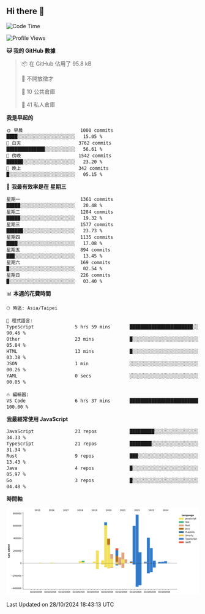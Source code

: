 ## Hi there 👋

<!--START_SECTION:waka-->
![Code Time](http://img.shields.io/badge/Code%20Time-48%20hrs%2035%20mins-blue)

![Profile Views](http://img.shields.io/badge/%E5%80%8B%E4%BA%BA%E9%A0%81%E9%9D%A2%E7%80%8F%E8%A6%BD%E6%AC%A1%E6%95%B8-3-blue)

**🐱 我的 GitHub 數據** 

> 📦 在 GitHub 佔用了 95.8 kB 
 > 
> 🚫 不開放徵才
 > 
> 📜 10 公共倉庫 
 > 
> 🔑 41 私人倉庫 
 > 
**我是早起的** 

```text
🌞 早晨                     1000 commits        ████░░░░░░░░░░░░░░░░░░░░░   15.05 % 
🌆 白天                     3762 commits        ██████████████░░░░░░░░░░░   56.61 % 
🌃 傍晚                     1542 commits        ██████░░░░░░░░░░░░░░░░░░░   23.20 % 
🌙 晚上                     342 commits         █░░░░░░░░░░░░░░░░░░░░░░░░   05.15 % 
```
📅 **我最有效率是在 星期三** 

```text
星期一                      1361 commits        █████░░░░░░░░░░░░░░░░░░░░   20.48 % 
星期二                      1284 commits        █████░░░░░░░░░░░░░░░░░░░░   19.32 % 
星期三                      1577 commits        ██████░░░░░░░░░░░░░░░░░░░   23.73 % 
星期四                      1135 commits        ████░░░░░░░░░░░░░░░░░░░░░   17.08 % 
星期五                      894 commits         ███░░░░░░░░░░░░░░░░░░░░░░   13.45 % 
星期六                      169 commits         █░░░░░░░░░░░░░░░░░░░░░░░░   02.54 % 
星期日                      226 commits         █░░░░░░░░░░░░░░░░░░░░░░░░   03.40 % 
```


📊 **本週的花費時間** 

```text
🕑︎ 時區: Asia/Taipei

💬 程式語言: 
TypeScript               5 hrs 59 mins       ███████████████████████░░   90.46 % 
Other                    23 mins             █░░░░░░░░░░░░░░░░░░░░░░░░   05.84 % 
HTML                     13 mins             █░░░░░░░░░░░░░░░░░░░░░░░░   03.38 % 
JSON                     1 min               ░░░░░░░░░░░░░░░░░░░░░░░░░   00.26 % 
YAML                     0 secs              ░░░░░░░░░░░░░░░░░░░░░░░░░   00.05 % 

🔥 編輯器: 
VS Code                  6 hrs 37 mins       █████████████████████████   100.00 % 
```

**我最經常使用 JavaScript** 

```text
JavaScript               23 repos            █████████░░░░░░░░░░░░░░░░   34.33 % 
TypeScript               21 repos            ████████░░░░░░░░░░░░░░░░░   31.34 % 
Rust                     9 repos             ███░░░░░░░░░░░░░░░░░░░░░░   13.43 % 
Java                     4 repos             █░░░░░░░░░░░░░░░░░░░░░░░░   05.97 % 
Go                       3 repos             █░░░░░░░░░░░░░░░░░░░░░░░░   04.48 % 
```



**時間軸**

![Lines of Code chart](https://raw.githubusercontent.com/jos61404/jos61404/main/assets/bar_graph.png)


 Last Updated on 28/10/2024 18:43:13 UTC
<!--END_SECTION:waka-->



<!--
**jos61404/jos61404** is a ✨ _special_ ✨ repository because its `README.md` (this file) appears on your GitHub profile.

Here are some ideas to get you started:

- 🔭 I’m currently working on ...
- 🌱 I’m currently learning ...
- 👯 I’m looking to collaborate on ...
- 🤔 I’m looking for help with ...
- 💬 Ask me about ...
- 📫 How to reach me: ...
- 😄 Pronouns: ...
- ⚡ Fun fact: ...
-->
